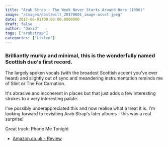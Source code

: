 ```yaml
---
title: "Arab Strap - The Week Never Starts Around Here (1996)"
image: "/images/post/wilt_20170601_image-asset.jpeg"
date: 2017-06-01T00:00:00.0000000
draft: false
author: "David"
tags: ["arabstrap"]
categories: ["Listen"]
---
```

### Brilliantly murky and minimal, this is the wonderfully named Scottish duo's first record.

 The largely spoken vocals (with the broadest Scottish accent you've ever heard) and slightly out of sync and meandering instrumentation reminds me of Slint or The For Carnation.

 It's abrasive and incoherent in places but that just adds a few interesting strokes to a very interesting palate.

 I've possibly underappreciated this and now realise what a treat it is. I'm looking forward to revisiting Arab Strap's later albums - this was a real surprise!

 Great track: Phone Me Tonight

-  [Amazon.co.uk - Review](https://www.amazon.co.uk/d/CDs-Vinyl/Week-Never-Starts-Round-Here-Arab-Strap/B00000B2Y9/ref=sr_1_3?s=music&amp;ie=UTF8&amp;qid=1496309293&amp;sr=1-3&amp;keywords=arab+strap)